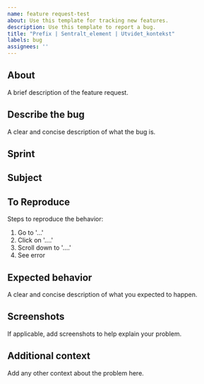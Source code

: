 ```yaml
---
name: feature request-test
about: Use this template for tracking new features.
description: Use this template to report a bug.
title: "Prefix | Sentralt_element | Utvidet_kontekst"
labels: bug
assignees: ''
---
```


## About
A brief description of the feature request.

## Describe the bug
A clear and concise description of what the bug is.

## Sprint
<!--- Provide the sprint number or name. Example: Sprint 21 -->

## Subject
<!--- Provide the subject of the issue. Example: User Authentication -->

## To Reproduce
Steps to reproduce the behavior:
1. Go to '...'
2. Click on '....'
3. Scroll down to '....'
4. See error

## Expected behavior
A clear and concise description of what you expected to happen.

## Screenshots
If applicable, add screenshots to help explain your problem.

## Additional context
Add any other context about the problem here.
